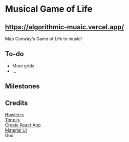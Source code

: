 # Musical Game of Life

## https://algorithmic-music.vercel.app/

Map Conway's Game of Life to music!

## To-do

- More grids
- ...

## Milestones

## Credits

[Howler.js](https://github.com/goldfire/howler.js/)  
[Tone.js](https://tonejs.github.io/)  
[Create React App](https://github.com/facebook/create-react-app)  
[Material UI](https://mui.com/)  
God